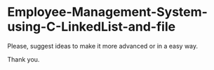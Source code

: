 # Employee-Management-System-using-C-LinkedList-and-file

Please, suggest ideas to make it more advanced or in a easy way.

Thank you.
